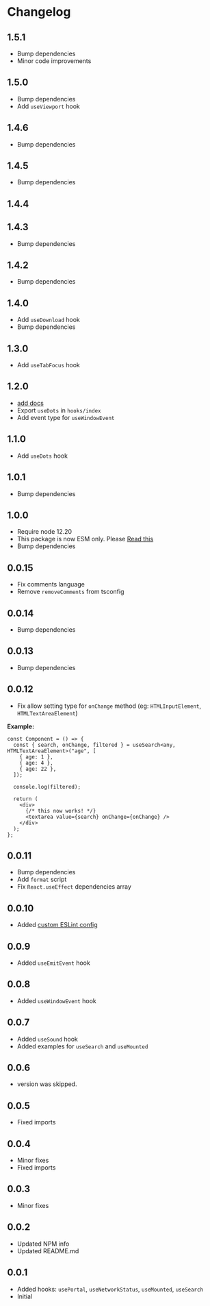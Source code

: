 # Changelog

## 1.5.1

- Bump dependencies
- Minor code improvements

## 1.5.0

- Bump dependencies
- Add `useViewport` hook

## 1.4.6

- Bump dependencies

## 1.4.5

- Bump dependencies

## 1.4.4

## 1.4.3

- Bump dependencies

## 1.4.2

- Bump dependencies

## 1.4.0

- Add `useDownload` hook
- Bump dependencies

## 1.3.0

- Add `useTabFocus` hook

## 1.2.0

- [add docs](https://dev-caspertheghost.github.io/useful/)
- Export `useDots` in `hooks/index`
- Add event type for `useWindowEvent`

## 1.1.0

- Add `useDots` hook

## 1.0.1

- Bump dependencies

## 1.0.0

- Require node 12.20
- This package is now ESM only. Please [Read this](https://gist.github.com/sindresorhus/a39789f98801d908bbc7ff3ecc99d99c)
- Bump dependencies

## 0.0.15

- Fix comments language
- Remove `removeComments` from tsconfig

## 0.0.14

- Bump dependencies

## 0.0.13

- Bump dependencies

## 0.0.12

- Fix allow setting type for `onChange` method (eg: `HTMLInputElement`, `HTMLTextAreaElement`)

**Example:**

```tsx
const Component = () => {
  const { search, onChange, filtered } = useSearch<any, HTMLTextAreaElement>("age", [
    { age: 1 },
    { age: 4 },
    { age: 22 },
  ]);

  console.log(filtered);

  return (
    <div>
      {/* this now works! */}
      <textarea value={search} onChange={onChange} />
    </div>
  );
};
```

## 0.0.11

- Bump dependencies
- Add `format` script
- Fix `React.useEffect` dependencies array

## 0.0.10

- Added [custom ESLint config](https://github.com/dev-caspertheghost/eslint-config)

## 0.0.9

- Added `useEmitEvent` hook

## 0.0.8

- Added `useWindowEvent` hook

## 0.0.7

- Added `useSound` hook
- Added examples for `useSearch` and `useMounted`

## 0.0.6

- version was skipped.

## 0.0.5

- Fixed imports

## 0.0.4

- Minor fixes
- Fixed imports

## 0.0.3

- Minor fixes

## 0.0.2

- Updated NPM info
- Updated README.md

## 0.0.1

- Added hooks: `usePortal`, `useNetworkStatus`, `useMounted`, `useSearch`
- Initial
